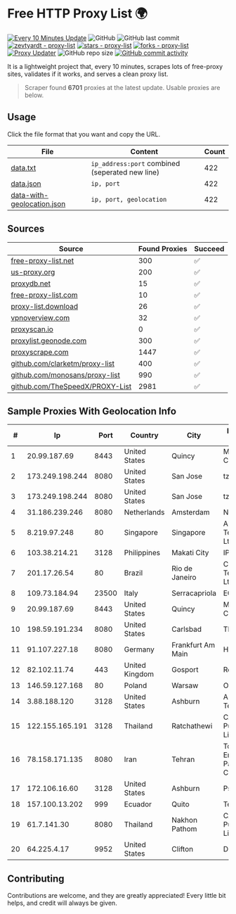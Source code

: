 
# Free HTTP Proxy List 🌍

[![Every 10 Minutes Update](https://github.com/mertguvencli/http-proxy-list/actions/workflows/main.yml/badge.svg?branch=main)](https://github.com/mertguvencli/http-proxy-list/actions/workflows/main.yml)
![GitHub](https://img.shields.io/github/license/mertguvencli/http-proxy-list)
![GitHub last commit](https://img.shields.io/github/last-commit/mertguvencli/http-proxy-list)
[![zevtyardt - proxy-list](https://img.shields.io/static/v1?label=zevtyardt&message=proxy-list&color=blue&logo=github)](https://github.com/zevtyardt/proxy-list "Go to GitHub repo")
[![stars - proxy-list](https://img.shields.io/github/stars/zevtyardt/proxy-list?style=social)](https://github.com/zevtyardt/proxy-list)
[![forks - proxy-list](https://img.shields.io/github/forks/zevtyardt/proxy-list?style=social)](https://github.com/zevtyardt/proxy-list)
[![Proxy Updater](https://github.com/zevtyardt/proxy-list/workflows/Proxy%20Updater/badge.svg)](https://github.com/zevtyardt/proxy-list/actions?query=workflow:"Proxy+Updater")
![GitHub repo size](https://img.shields.io/github/repo-size/zevtyardt/proxy-list)
[![GitHub commit activity](https://img.shields.io/github/commit-activity/m/zevtyardt/proxy-list?logo=commits)](https://github.com/zevtyardt/proxy-list/commits/main)

It is a lightweight project that, every 10 minutes, scrapes lots of free-proxy sites, validates if it works, and serves a clean proxy list.

> Scraper found **6701** proxies at the latest update. Usable proxies are below.

## Usage

Click the file format that you want and copy the URL.

|File|Content|Count|
|----|-------|-----|
|[data.txt](https://raw.githubusercontent.com/mertguvencli/http-proxy-list/main/proxy-list/data.txt)|`ip_address:port` combined (seperated new line)|422|
|[data.json](https://raw.githubusercontent.com/mertguvencli/http-proxy-list/main/proxy-list/data.json)|`ip, port`|422|
|[data-with-geolocation.json](https://raw.githubusercontent.com/mertguvencli/http-proxy-list/main/proxy-list/data-with-geolocation.json)|`ip, port, geolocation`|422|

## Sources

|Source|Found Proxies|Succeed|
|------|-------------|-------|
|[free-proxy-list.net](https://free-proxy-list.net)|300|✅|
|[us-proxy.org](https://www.us-proxy.org)|200|✅|
|[proxydb.net](http://proxydb.net)|15|✅|
|[free-proxy-list.com](https://free-proxy-list.com/?page=&port=&type%5B%5D=http&type%5B%5D=https&up_time=0&search=Search)|10|✅|
|[proxy-list.download](https://www.proxy-list.download/HTTP)|26|✅|
|[vpnoverview.com](https://vpnoverview.com/privacy/anonymous-browsing/free-proxy-servers)|32|✅|
|[proxyscan.io](https://www.proxyscan.io)|0|✅|
|[proxylist.geonode.com](https://proxylist.geonode.com/api/proxy-list?limit=300&page=1&sort_by=lastChecked&sort_type=desc&protocols=http,https)|300|✅|
|[proxyscrape.com](https://api.proxyscrape.com/v2/?request=displayproxies&protocol=http&timeout=10000&country=all&ssl=all&anonymity=all)|1447|✅|
|[github.com/clarketm/proxy-list](https://raw.githubusercontent.com/clarketm/proxy-list/master/proxy-list-raw.txt)|400|✅|
|[github.com/monosans/proxy-list](https://raw.githubusercontent.com/monosans/proxy-list/main/proxies/http.txt)|990|✅|
|[github.com/TheSpeedX/PROXY-List](https://raw.githubusercontent.com/TheSpeedX/PROXY-List/master/http.txt)|2981|✅|


## Sample Proxies With Geolocation Info

|#|Ip|Port|Country|City|Internet Service Provider|
|-|--|----|-------|----|-------------------------|
|1|20.99.187.69|8443|United States|Quincy|Microsoft Corporation|
|2|173.249.198.244|8080|United States|San Jose|tzulo, inc.|
|3|173.249.198.244|8080|United States|San Jose|tzulo, inc.|
|4|31.186.239.246|8080|Netherlands|Amsterdam|NetSkope Inc|
|5|8.219.97.248|80|Singapore|Singapore|Alibaba (US) Technology Co., Ltd.|
|6|103.38.214.21|3128|Philippines|Makati City|IPVG|
|7|201.17.26.54|80|Brazil|Rio de Janeiro|Claro NXT Telecomunicacoes Ltda|
|8|109.73.184.94|23500|Italy|Serracapriola|ECROM-MAIN|
|9|20.99.187.69|8443|United States|Quincy|Microsoft Corporation|
|10|198.59.191.234|8080|United States|Carlsbad|TDS TELECOM|
|11|91.107.227.18|8080|Germany|Frankfurt Am Main|Hetzner Online AG|
|12|82.102.11.74|443|United Kingdom|Gosport|Redstation Limited|
|13|146.59.127.168|80|Poland|Warsaw|OVH SAS|
|14|3.88.188.120|3128|United States|Ashburn|Amazon Technologies Inc.|
|15|122.155.165.191|3128|Thailand|Ratchathewi|CAT Telecom Public Company Limited|
|16|78.158.171.135|8080|Iran|Tehran|Tose'h Fanavari Ertebabat Pasargad Arian Co. PJS|
|17|172.106.16.60|3128|United States|Ashburn|Psychz Networks|
|18|157.100.13.202|999|Ecuador|Quito|Telconet S.A|
|19|61.7.141.30|8080|Thailand|Nakhon Pathom|CAT Telecom Public Company Limited|
|20|64.225.4.17|9952|United States|Clifton|DigitalOcean, LLC|



## Contributing

Contributions are welcome, and they are greatly appreciated! Every
little bit helps, and credit will always be given.

